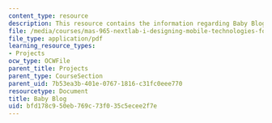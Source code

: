 ```yaml
---
content_type: resource
description: This resource contains the information regarding Baby Blog.
file: /media/courses/mas-965-nextlab-i-designing-mobile-technologies-for-the-next-billion-users-fall-2008/bfd178c950eb769c73f035c5ecee2f7e_MITMAS_965F08_baby_m1.pdf
file_type: application/pdf
learning_resource_types:
- Projects
ocw_type: OCWFile
parent_title: Projects
parent_type: CourseSection
parent_uid: 7b53ea3b-401e-0767-1816-c31fc0eee770
resourcetype: Document
title: Baby Blog
uid: bfd178c9-50eb-769c-73f0-35c5ecee2f7e
---
```

